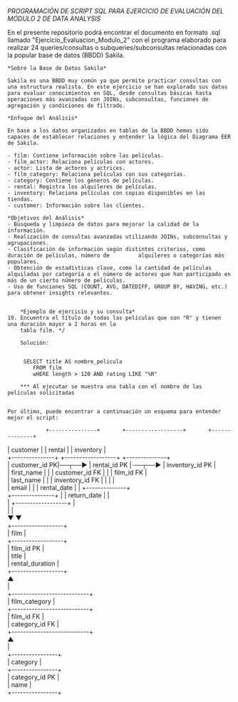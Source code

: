 *PROGRAMACIÓN DE SCRIPT SQL PARA EJERCICIO DE EVALUACIÓN DEL MÓDULO 2 DE DATA ANALYSIS*

En el presente repositorio podrá encontrar el documento en formato .sql llamado "Ejercicio_Evaluacion_Modulo_2" con el programa elaborado para realizar 24 queries/consultas o subqueries/subconsultas relacionadas con la popular base de datos (BBDD) Sakila.

    *Sobre la Base de Datos Sakila*

    Sakila es una BBDD muy común ya que permite practicar consultas con una estructura realista. En este ejercicio se han explorado sus datos para evaluar conocimientos en SQL, desde consultas básicas hasta operaciones más avanzadas con JOINs, subconsultas, funciones de agregación y condiciones de filtrado.

    *Enfoque del Análisis*

    En base a los datos organizados en tablas de la BBDD hemos sido capaces de establecer relaciones y entender la lógica del Diagrama EER de Sakila.

    - film: Contiene información sobre las películas.
    - film_actor: Relaciona películas con actores.
    - actor: Lista de actores y actrices.
    - film_category: Relaciona películas con sus categorías.
    - category: Contiene los géneros de películas.
    - rental: Registra los alquileres de películas.
    - inventory: Relaciona películas con copias disponibles en las tiendas.
    - customer: Información sobre los clientes.

    *Objetivos del Análisis*
    - Búsqueda y limpieza de datos para mejorar la calidad de la información.
    - Realización de consultas avanzadas utilizando JOINs, subconsultas y agrupaciones.
    - Clasificación de información según distintos criterios, como duración de películas, número de         alquileres o categorías más populares.
    - Obtención de estadísticas clave, como la cantidad de películas alquiladas por categoría o el número de actores que han participado en más de un cierto número de películas.
    - Uso de funciones SQL (COUNT, AVG, DATEDIFF, GROUP BY, HAVING, etc.) para obtener insights relevantes.


        *Ejemplo de ejercicio y su consulta*
    19. Encuentra el título de todas las películas que son "R" y tienen una duración mayor a 2 horas en la
        tabla film. */

        Solución:


         SELECT title AS nombre_pelicula
            FROM film
            wHERE length > 120 AND rating LIKE "%R"

        *** Al ejecutar se muestra una tabla con el nombre de las películas solicitadas
        

    Por último, puede encontrar a continuación un esquema para entender mejor el script:

                +---------------+       +------------------+       +--------------+       
|   customer    |       |      rental      |       |   inventory  |       
+---------------+       +------------------+       +--------------+       
| customer_id PK|──┬──▶ | rental_id  PK    | ──┬──▶ | inventory_id PK |  
| first_name    |  |    | customer_id FK   |    |   | film_id  FK      |  
| last_name     |  |    | inventory_id FK  |    |   |                |  
| email         |  |    | rental_date      |    |   +--------------+   
+---------------+  |    | return_date      |    |   
                   |    +------------------+    |  
                   |                             |  
                   ▼                             ▼  
              +------------------+          
              |      film        |          
              +------------------+          
              | film_id     PK   |          
              | title            |          
              | rental_duration  |          
              +------------------+          
                     ▲  
                     |  
      +---------------------------+  
      |      film_category        |  
      +---------------------------+  
      | film_id     FK            |  
      | category_id FK            |  
      +---------------------------+  
                     ▲  
                     |  
          +----------------+  
          |    category    |  
          +----------------+  
          | category_id PK |  
          | name          |  
          +----------------+  


